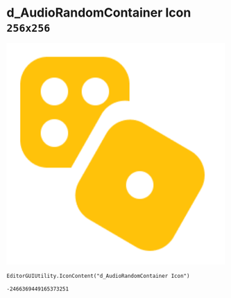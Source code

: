 # d_AudioRandomContainer Icon `256x256`
<img src="/img/d_AudioRandomContainer%20Icon.png" width=512 height=512>

``` CSharp
EditorGUIUtility.IconContent("d_AudioRandomContainer Icon")
```
```
-2466369449165373251
```
